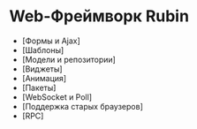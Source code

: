 # Web-Фреймворк Rubin #




* [Формы и Ajax]
* [Шаблоны]
* [Модели и репозитории]
* [Виджеты]
* [Анимация]
* [Пакеты]
* [WebSocket и Poll]
* [Поддержка старых браузеров]
* [RPC]